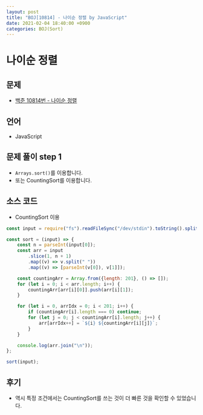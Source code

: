 ```yaml
---
layout: post
title: "BOJ[10814] - 나이순 정렬 by JavaScript"
date: 2021-02-04 18:40:00 +0900
categories: BOJ(Sort)
---
```


# 나이순 정렬

## 문제

- [백준 10814번 - 나이순 정렬](https://www.acmicpc.net/problem/10814)

## 언어

- JavaScript

## 문제 풀이 step 1

- `Arrays.sort()`를 이용합니다.
- 또는 CountingSort를 이용합니다.

## 소스 코드

- CountingSort 이용

```jsx
const input = require("fs").readFileSync("/dev/stdin").toString().split("\n");

const sort = (input) => {
	const n = parseInt(input[0]);
	const arr = input
		.slice(1, n + 1)
		.map((v) => v.split(" "))
		.map((v) => [parseInt(v[0]), v[1]]);

	const countingArr = Array.from({length: 201}, () => []);
	for (let i = 0; i < arr.length; i++) {
		countingArr[arr[i][0]].push(arr[i][1]);
	}

	for (let i = 0, arrIdx = 0; i < 201; i++) {
		if (countingArr[i].length === 0) continue;
		for (let j = 0; j < countingArr[i].length; j++) {
			arr[arrIdx++] = `${i} ${countingArr[i][j]}`;
		}
	}

	console.log(arr.join("\n"));
};

sort(input);
```

## 후기

- 역시 특정 조건에서는 CountingSort를 쓰는 것이 더 빠른 것을 확인할 수 있었습니다.
